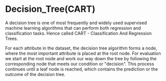 # Decision_Tree(CART)
A decision tree is one of most frequently and widely used supervised machine learning algorithms that can perform both regression and classification tasks. Hence called CART - Classification And Regression Trees.

For each attribute in the dataset, the decision tree algorithm forms a node, where the most important attribute is placed at the root node. For evaluation we start at the root node and work our way down the tree by following the corresponding node that meets our condition or "decision". This process continues until a leaf node is reached, which contains the prediction or the outcome of the decision tree.
